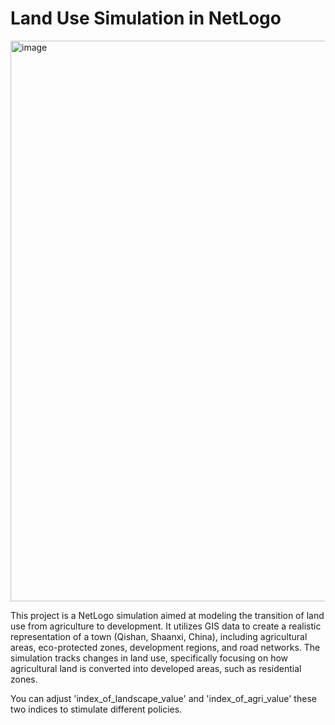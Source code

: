 # Land Use Simulation in NetLogo

<img width="897" alt="image" src="https://github.com/Peiyangg/QS_landuse_ABM/assets/114836719/cb433f01-8aa8-4622-8a65-79553ed59e8d">

This project is a NetLogo simulation aimed at modeling the transition of land use from agriculture to development. It utilizes GIS data to create a realistic representation of a town (Qishan, Shaanxi, China), including agricultural areas, eco-protected zones, development regions, and road networks. The simulation tracks changes in land use, specifically focusing on how agricultural land is converted into developed areas, such as residential zones.

You can adjust 'index_of_landscape_value' and 'index_of_agri_value' these two indices to stimulate different policies.  
